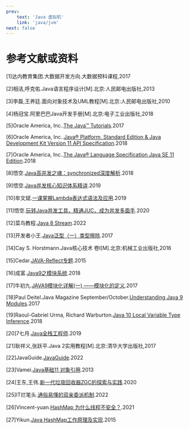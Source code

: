 ```yaml
---
prev: 
    text: 'Java 虚拟机'
    link: 'java/jvm'
next: false
---
```


# 参考文献或资料
[1]达内教育集团.大数据开发方向.大数据预科课程,2017

[2]相洁,呼克佑.Java语言程序设计[M].北京:人民邮电出版社,2013

[3]李磊,王养廷.面向对象技术及UML教程[M].北京:人民邮电出版社,2010

[4]杨冠宝.阿里巴巴Java开发手册[M].北京:电子工业出版社,2018

[5]Oracle America, Inc..[The Java™ Tutorials](https://docs.oracle.com/javase/tutorial/index.html).2017  

[6]Oracle America, Inc..[Java® Platform, Standard Edition & Java Development Kit Version 11 API Specification](https://docs.oracle.com/en/java/javase/11/docs/api/index.html).2018  

[7]Oracle America, Inc..[The Java® Language Specification Java SE 11 Edition](https://docs.oracle.com/javase/specs/jls/se11/html/index.html).2018  

[8]悟空.[Java高并发之魂：synchronized深度解析](https://www.imooc.com/learn/1086).2018  

[9]悟空.[Java并发核心知识体系精讲](https://coding.imooc.com/class/362.html).2019  

[10]牟文斌.[一课掌握Lambda表达式语法及应用](https://www.imooc.com/course/introduction/id/1196).2019  

[11]悟空.[玩转Java并发工具，精通JUC，成为并发多面手](https://coding.imooc.com/class/409.html).2020  

[12]菜鸟教程.[Java 8 Stream](https://www.runoob.com/java/java8-streams.html).2022  

[13]开发者小王.[Java泛型（一）类型擦除](https://www.jianshu.com/p/2bfbe041e6b7).2017  

[14]Cay S. Horstmann.Java核心技术 卷I[M].北京:机械工业出版社,2016  

[15]Cedar.[JAVA-Reflect专题](https://www.imooc.com/learn/199).2015  

[16]成富.[Java9之模块系统](https://www.imooc.com/learn/997).2018  

[17]牛初九.[JAVA9模块化详解(一) ——模块化的定义](https://www.cnblogs.com/boboooo/p/8057680.html).2017  

[18]Paul Deitel.Java Magazine September/October.[Understanding Java 9 Modules](https://www.oracle.com/corporate/features/understanding-java-9-modules.html).2017  

[19]Raoul-Gabriel Urma, Richard Warburton.[Java 10 Local Variable Type Inference](https://developer.oracle.com/java/jdk-10-local-variable-type-inference.html).2018  

[20]7七月.[Java全栈工程师](https://class.imooc.com/sale/javafullstack).2019  

[21]耿祥义,张跃平.Java 2实用教程[M].北京:清华大学出版社,2017  

[22]JavaGuide.[JavaGuide](https://javaguide.cn/).2022  

[23]Vamei.[Java基础11 对象引用](https://www.cnblogs.com/vamei/archive/2013/04/01/2992484.html).2013  

[24]王东,王伟.[新一代垃圾回收器ZGC的探索与实践](https://tech.meituan.com/2020/08/06/new-zgc-practice-in-meituan.html).2020  

[25]IT烂笔头.[通俗易懂的双亲委派机制](https://blog.csdn.net/codeyanbao/article/details/82875064).2022  

[26]Vincent-yuan.[HashMap 为什么线程不安全？](https://www.cnblogs.com/vincent-yuan/p/15170215.html).2021  

[27]Yikun.[Java HashMap工作原理及实现](https://yikun.github.io/2015/04/01/Java-HashMap%E5%B7%A5%E4%BD%9C%E5%8E%9F%E7%90%86%E5%8F%8A%E5%AE%9E%E7%8E%B0/).2015  